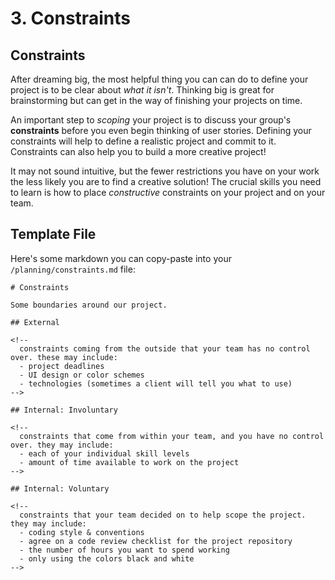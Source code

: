 # 3. Constraints

## Constraints

After dreaming big, the most helpful thing you can can do to define your project is to be clear about _what it isn't_. Thinking big is great for brainstorming but can get in the way of finishing your projects on time.

An important step to _scoping_ your project is to discuss your group's **constraints** before you even begin thinking of user stories. Defining your constraints will help to define a realistic project and commit to it. Constraints can also help you to build a more creative project!

It may not sound intuitive, but the fewer restrictions you have on your work the less likely you are to find a creative solution! The crucial skills you need to learn is how to place _constructive_ constraints on your project and on your team.

## Template File

Here's some markdown you can copy-paste into your `/planning/constraints.md` file:

```text
# Constraints

Some boundaries around our project.

## External

<!--
  constraints coming from the outside that your team has no control over. these may include:
  - project deadlines
  - UI design or color schemes
  - technologies (sometimes a client will tell you what to use)
-->

## Internal: Involuntary

<!--
  constraints that come from within your team, and you have no control over. they may include:
  - each of your individual skill levels
  - amount of time available to work on the project
-->

## Internal: Voluntary

<!--
  constraints that your team decided on to help scope the project. they may include:
  - coding style & conventions
  - agree on a code review checklist for the project repository
  - the number of hours you want to spend working
  - only using the colors black and white
-->
```

